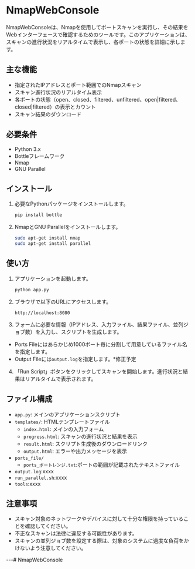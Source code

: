 # NmapWebConsole

NmapWebConsoleは、Nmapを使用してポートスキャンを実行し、その結果をWebインターフェースで確認するためのツールです。このアプリケーションは、スキャンの進行状況をリアルタイムで表示し、各ポートの状態を詳細に示します。

## 主な機能

- 指定されたIPアドレスとポート範囲でのNmapスキャン
- スキャン進行状況のリアルタイム表示
- 各ポートの状態（open、closed、filtered、unfiltered、open|filtered、closed|filtered）の表示とカウント
- スキャン結果のダウンロード

## 必要条件

- Python 3.x
- Bottleフレームワーク
- Nmap
- GNU Parallel

## インストール

1. 必要なPythonパッケージをインストールします。

    ```bash
    pip install bottle
    ```

2. NmapとGNU Parallelをインストールします。

    ```bash
    sudo apt-get install nmap
    sudo apt-get install parallel
    ```

## 使い方

1. アプリケーションを起動します。

    ```bash
    python app.py
    ```

2. ブラウザで以下のURLにアクセスします。

    ```
    http://localhost:8080
    ```

3. フォームに必要な情報（IPアドレス、入力ファイル、結果ファイル、並列ジョブ数）を入力し、スクリプトを生成します。
- Ports Fileにはあらかじめ1000ポート毎に分割して用意しているファイル名を指定します。
- Output Fileには`output.log`を指定します。*修正予定

4. 「Run Script」ボタンをクリックしてスキャンを開始します。進行状況と結果はリアルタイムで表示されます。

## ファイル構成

- `app.py`: メインのアプリケーションスクリプト
- `templates/`: HTMLテンプレートファイル
  - `index.html`: メインの入力フォーム
  - `progress.html`: スキャンの進行状況と結果を表示
  - `result.html`: スクリプト生成後のダウンロードリンク
  - `output.html`: エラーや出力メッセージを表示
- `ports_file/`
  - `ports_ポートレンジ.txt`:ポートの範囲が記載されたテキストファイル
- `output.log`:xxxx
- `run_parallel.sh`:xxxx
- `tools`:xxxx

## 注意事項

- スキャン対象のネットワークやデバイスに対して十分な権限を持っていることを確認してください。
- 不正なスキャンは法律に違反する可能性があります。
- スキャンの並列ジョブ数を設定する際は、対象のシステムに過度な負荷をかけないよう注意してください。

---#   N m a p W e b C o n s o l e 
 
 
